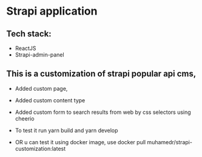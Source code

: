 # Strapi application

## Tech stack: 
- ReactJS
- Strapi-admin-panel

## This is a customization of strapi popular api cms,
* Added custom page,
* Added custom content type
* Added custom form to search results from web by css selectors using cheerio
* To test it run yarn build and yarn develop

* OR u can test it using docker image, use docker pull muhamedr/strapi-customization:latest
